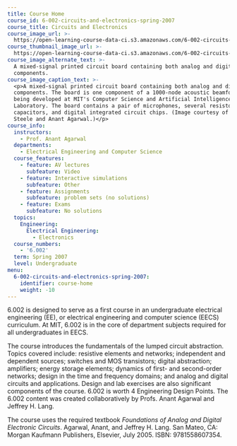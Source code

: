 ```yaml
---
title: Course Home
course_id: 6-002-circuits-and-electronics-spring-2007
course_title: Circuits and Electronics
course_image_url: >-
  https://open-learning-course-data-ci.s3.amazonaws.com/6-002-circuits-and-electronics-spring-2007/057c5af7b1e9cccd3b069dfe3797a5c8_6-002s07.jpg
course_thumbnail_image_url: >-
  https://open-learning-course-data-ci.s3.amazonaws.com/6-002-circuits-and-electronics-spring-2007/bda6467c408b727dbb564b3366e1a207_6-002s07-th.jpg
course_image_alternate_text: >-
  A mixed-signal printed circuit board containing both analog and digital
  components.
course_image_caption_text: >-
  <p>A mixed-signal printed circuit board containing both analog and digital
  components. The board is one component of a 1000-node acoustic beamformer
  being developed at MIT's Computer Science and Artificial Intelligence
  Laboratory. The board contains a pair of microphones, several resistors,
  capacitors, and digital integrated circuit chips. (Image courtesy of Ken
  Steele and Anant Agarwal.)</p>
course_info:
  instructors:
    - Prof. Anant Agarwal
  departments:
    - Electrical Engineering and Computer Science
  course_features:
    - feature: AV lectures
      subfeature: Video
    - feature: Interactive simulations
      subfeature: Other
    - feature: Assignments
      subfeature: problem sets (no solutions)
    - feature: Exams
      subfeature: No solutions
  topics:
    Engineering:
      Electrical Engineering:
        - Electronics
  course_numbers:
    - '6.002'
  term: Spring 2007
  level: Undergraduate
menu:
  6-002-circuits-and-electronics-spring-2007:
    identifier: course-home
    weight: -10
---
```

6.002 is designed to serve as a first course in an undergraduate electrical engineering (EE), or electrical engineering and computer science (EECS) curriculum. At MIT, 6.002 is in the core of department subjects required for all undergraduates in EECS.

The course introduces the fundamentals of the lumped circuit abstraction. Topics covered include: resistive elements and networks; independent and dependent sources; switches and MOS transistors; digital abstraction; amplifiers; energy storage elements; dynamics of first- and second-order networks; design in the time and frequency domains; and analog and digital circuits and applications. Design and lab exercises are also significant components of the course. 6.002 is worth 4 Engineering Design Points. The 6.002 content was created collaboratively by Profs. Anant Agarwal and Jeffrey H. Lang.

The course uses the required textbook _Foundations of Analog and Digital Electronic Circuits_. Agarwal, Anant, and Jeffrey H. Lang. San Mateo, CA: Morgan Kaufmann Publishers, Elsevier, July 2005. ISBN: 9781558607354.
